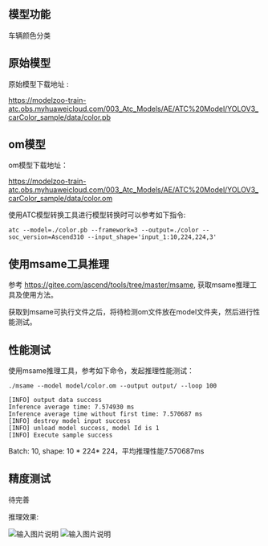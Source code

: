 ## 模型功能

车辆颜色分类

## 原始模型

原始模型下载地址 :

https://modelzoo-train-atc.obs.myhuaweicloud.com/003_Atc_Models/AE/ATC%20Model/YOLOV3_carColor_sample/data/color.pb

## om模型

om模型下载地址：

https://modelzoo-train-atc.obs.myhuaweicloud.com/003_Atc_Models/AE/ATC%20Model/YOLOV3_carColor_sample/data/color.om

使用ATC模型转换工具进行模型转换时可以参考如下指令:

```shell
atc --model=./color.pb --framework=3 --output=./color --soc_version=Ascend310 --input_shape='input_1:10,224,224,3'
```

## 使用msame工具推理

参考 https://gitee.com/ascend/tools/tree/master/msame, 获取msame推理工具及使用方法。

获取到msame可执行文件之后，将待检测om文件放在model文件夹，然后进行性能测试。

## 性能测试

使用msame推理工具，参考如下命令，发起推理性能测试： 

```shell
./msame --model model/color.om --output output/ --loop 100
```

```shell
[INFO] output data success
Inference average time: 7.574930 ms
Inference average time without first time: 7.570687 ms
[INFO] destroy model input success
[INFO] unload model success, model Id is 1
[INFO] Execute sample success

```

Batch: 10, shape: 10 * 224* 224，平均推理性能7.570687ms

## 精度测试

待完善

推理效果:

![输入图片说明](car.jpg)
![输入图片说明](out_car.jpg)